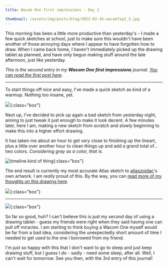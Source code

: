 ```yaml
---
title: Wacom One first impressions - Day 2

thumbnail: /assets/img/posts/blog/2022-03-16-wacomfxp2_3.jpg
---
```

This morning has been a little more productive than yesterday's - I made a few quick sketches at school, just to make sure this wouldn't have been another of those annoying days where I appear to have forgotten how to draw.
When I came back home, I haven't immediately picked up the drawing tablet as planned, and have only begun making stuff around the late afternoon, just like yesterday.

*This is the second entry in my **Wacom One first impressions** journal. [You can read the first post here](/blog/2022-03-15-wacomfxp1).*

---

To start things off nice and easy, I've made a quick sketch as kind of a warmup. Nothing too insane, yet.

![](/assets/img/posts/blog/2022-03-16-wacomfxp2_1.png){:class="box"}

Next up, I've decided to pick up again a bad sketch from yesterday night, aiming to just tweak it just enough to make it look decent.
A few minutes later, here I am, making a new sketch from scratch and slowly beginning to make this into a higher effort drawing.

It has taken me about an hour to get *very* close to finishing up the lineart, plus a little over another hour to clean things up and add a grand total of... two colors. *Considering gray as a color, that is.*

![timeline kind of thing](/assets/img/posts/blog/2022-03-16-wacomfxp2_2.png){:class="box"}

The end result is currently my most accurate Atlas sketch to [atlaszoidac](https://twitter.com/atlaszoidac)'s own artwork. I am *really* proud of this. By the way, you can [read more of my thoughts on this drawing here](/artwork/2022-03-16-amongsoda).

![](/assets/img/posts/artwork/2022-03-16-amongsoda.png){:class="box"}

---

![](/assets/img/posts/blog/2022-03-16-wacomfxp2_3.jpg){:class="box"}

So far so good, huh? I can't believe this is just my second day of using a drawing tablet - guess my friends were right when they said having one can pull off miracles. I am starting to think buying a Wacom One myself would be far from a bad idea, considering the unexpectedly short amount of time I needed to get used to the one I borrowed from my friend.

I'm just so happy with this that I don't want to go to sleep and just keep drawing stuff, but I guess I *do* - sadly - need some sleep, after all. Well, I can't wait for tomorrow. See you then, with the 3rd entry of this journal!
